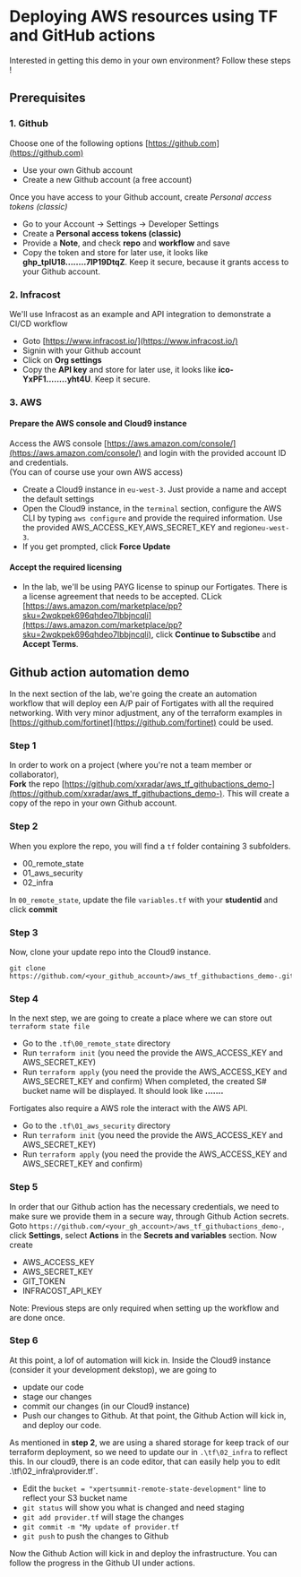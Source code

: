# Deploying AWS resources using TF and GitHub actions
Interested in getting this demo in your own environment? Follow these steps !

## Prerequisites
### 1. Github
Choose one of the following options [https://github.com](https://github.com)
- Use your own Github account
- Create a new Github account (a free account)

Once you have access to your Github account, create *Personal access tokens (classic)*
- Go to your Account -> Settings ->  Developer Settings
- Create a **Personal access tokens (classic)**
- Provide a **Note**, and check **repo** and **workflow** and save
- Copy the token and store for later use, it looks like **ghp_tpIU18........7lP19DtqZ**. Keep it secure, because it grants access to your Github account.

### 2. Infracost
We'll use Infracost as an example and API integration to demonstrate a CI/CD workflow
- Goto [https://www.infracost.io/](https://www.infracost.io/)
- Signin with your Github account
- Click on **Org settings**
- Copy the **API key** and store for later use, it looks like **ico-YxPF1........yht4U**. Keep it secure.

### 3. AWS 
#### Prepare the AWS console and Cloud9 instance
Access the AWS console [https://aws.amazon.com/console/](https://aws.amazon.com/console/) and login with the provided account ID and credentials.<br>
(You can of course use your own AWS access)
- Create a Cloud9 instance in `eu-west-3`. Just provide a name and accept the default settings
- Open the Cloud9 instance, in the `terminal` section, configure the AWS CLI by typing `aws configure` and provide the required information.
  Use the provided AWS_ACCESS_KEY,AWS_SECRET_KEY and region`eu-west-3`.
- If you get prompted, click **Force Update**
#### Accept the required licensing
- In the lab, we'll be using PAYG license to spinup our Fortigates. There is a license agreement that needs to be accepted. CLick [https://aws.amazon.com/marketplace/pp?sku=2wqkpek696qhdeo7lbbjncqli](https://aws.amazon.com/marketplace/pp?sku=2wqkpek696qhdeo7lbbjncqli), click **Continue to Subsctibe** and **Accept Terms**.

## Github action automation demo
In the next section of the lab, we're going the create an automation workflow that will deploy een A/P pair of Fortigates with all the required networking.
With very minor adjustment, any of the terraform examples in [https://github.com/fortinet](https://github.com/fortinet) could be used.

### Step 1
In order to work on a project (where you're not a team member or collaborator), <br>
**Fork** the repo [https://github.com/xxradar/aws_tf_githubactions_demo-](https://github.com/xxradar/aws_tf_githubactions_demo-). This will create a copy of the repo in your own Github account.

### Step 2
When you explore the repo, you will find a `tf` folder containing 3 subfolders.
- 00_remote_state 
- 01_aws_security
- 02_infra

In `00_remote_state`,  update the file `variables.tf` with your **studentid** and click **commit**

### Step 3
Now, clone your update repo into the Cloud9 instance.
```
git clone https://github.com/<your_github_account>/aws_tf_githubactions_demo-.git
```
### Step 4
In the next step, we are going to create a place where we can store out `terraform state file`
- Go to the `.tf\00_remote_state` directory
- Run `terraform init` (you need the provide the AWS_ACCESS_KEY and AWS_SECRET_KEY)
- Run `terraform apply` (you need the provide the AWS_ACCESS_KEY and AWS_SECRET_KEY and confirm)
When completed, the created S# bucket name will be displayed.
It should look like **.......**

Fortigates also require a AWS role the interact with the AWS API.
- Go to the `.tf\01_aws_security` directory
- Run `terraform init` (you need the provide the AWS_ACCESS_KEY and AWS_SECRET_KEY)
- Run `terraform apply` (you need the provide the AWS_ACCESS_KEY and AWS_SECRET_KEY and confirm)

### Step 5
In order that our Github action has the necessary credentials, we need to make sure we provide them in a secure way, through Github Action secrets.
Goto `https://github.com/<your_gh_account>/aws_tf_githubactions_demo-`, click **Settings**, select **Actions** in the **Secrets and variables** section.
Now create
- AWS_ACCESS_KEY
- AWS_SECRET_KEY
- GIT_TOKEN
- INFRACOST_API_KEY

Note: Previous steps are only required when setting up the workflow and are done once.

### Step 6
At this point, a lof of automation will kick in. Inside the Cloud9 instance (consider it your development dekstop), we are going to 
- update our code
- stage our changes
- commit our changes (in our Cloud9 instance)
- Push our changes to Github. At that point, the Github Action will kick in, and deploy our code.

As mentioned in **step 2**, we are using a shared storage for keep track of our terraform deployment, so we need to update our in `.\tf\02_infra` to reflect this.
In our cloud9, there is an code editor, that can easily help you to edit .\tf\02_infra\provider.tf`.
- Edit the `bucket = "xpertsummit-remote-state-development"` line to reflect your S3 bucket name
- `git status` will show you what is changed and need staging
- `git add provider.tf` will stage the changes
- `git commit -m "My update of provider.tf`
- `git push` to push the changes to Github

Now the Github Action will kick in and deploy the infrastructure. You can follow the progress in the Github UI under actions.


